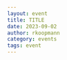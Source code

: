 ```yaml
---
layout: event
title: TITLE
date: 2023-09-02
author: rkoopmann
category: events
tags: event
---
```


